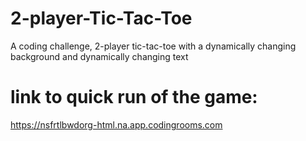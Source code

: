 # 2-player-Tic-Tac-Toe
A coding challenge, 2-player tic-tac-toe with a dynamically changing background and dynamically changing text

# link to quick run of the game: 
https://nsfrtlbwdorg-html.na.app.codingrooms.com
